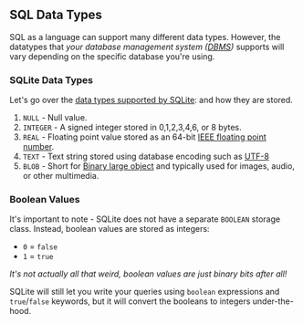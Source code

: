 ## SQL Data Types

SQL as a language can support many different data types. However, the datatypes
that <em>your database management system ([DBMS](https://en.wikipedia.org/w/index.php?title=Database&useskin=vector#Database_management_system))</em> supports will vary depending on the specific database you're using.

### SQLite Data Types

Let's go over the [data types supported by SQLite](https://sqlite.org/datatype3.html): and how they are stored.

1. `NULL` - Null value.
2. `INTEGER` - A signed integer stored in 0,1,2,3,4,6, or 8 bytes.
3. `REAL` - Floating point value stored as an 64-bit [IEEE floating point number](https://en.wikipedia.org/wiki/IEEE_754).
4. `TEXT` - Text string stored using database encoding such as [UTF-8](https://en.wikipedia.org/wiki/UTF-8)
5. `BLOB` - Short for [Binary large object](https://en.wikipedia.org/w/index.php?title=Object_storage) and typically used for images, audio, or other multimedia.

### Boolean Values

It's important to note - SQLite does not have a separate `BOOLEAN` storage
class. Instead, boolean values are stored as integers:

- `0` = `false`
- `1` = `true`

<em>It's not actually all that weird, boolean values are just binary bits after
all!</em>

SQLite will still let you write your queries using `boolean` expressions and
`true`/`false` keywords, but it will convert the booleans to integers
under-the-hood.
